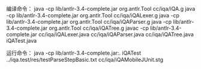 编译命令：
	java -cp lib/antlr-3.4-complete.jar org.antlr.Tool cc/iqa/iQA.g
	java -cp lib/antlr-3.4-complete.jar org.antlr.Tool cc/iqa/iQALexer.g
	java -cp lib/antlr-3.4-complete.jar org.antlr.Tool cc/iqa/iQAParser.g
	java -cp lib/antlr-3.4-complete.jar org.antlr.Tool cc/iqa/iQATree.g
        javac -cp lib/antlr-3.4-complete.jar cc/iqa/iQALexer.java cc/iqa/iQAParser.java cc/iqa/iQATree.java iQATest.java

运行命令：
        java -cp lib/antlr-3.4-complete.jar:. iQATest ../iqa.test/res/testParseStepBasic.txt cc/iqa/iQAMobileJUnit.stg
